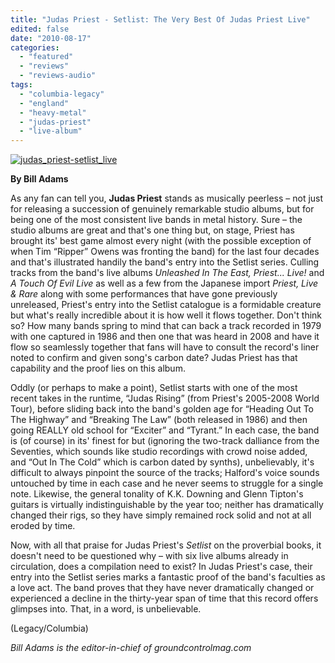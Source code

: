 ```yaml
---
title: "Judas Priest - Setlist: The Very Best Of Judas Priest Live"
edited: false
date: "2010-08-17"
categories:
  - "featured"
  - "reviews"
  - "reviews-audio"
tags:
  - "columbia-legacy"
  - "england"
  - "heavy-metal"
  - "judas-priest"
  - "live-album"
---
```


[![](http://www.hellbound.ca/wp-content/uploads/2010/08/judas_priest-setlist_live.jpg "judas_priest-setlist_live")](http://www.hellbound.ca/wp-content/uploads/2010/08/judas_priest-setlist_live.jpg)

**By Bill Adams**

As any fan can tell you, **Judas Priest** stands as musically peerless – not just for releasing a succession of genuinely remarkable studio albums, but for being one of the most consistent live bands in metal history. Sure – the studio albums are great and that's one thing but, on stage, Priest has brought its' best game almost every night (with the possible exception of when Tim “Ripper” Owens was fronting the band) for the last four decades and that's illustrated handily the band's entry into the Setlist series. Culling tracks from the band's live albums _Unleashed In The East, Priest... Live!_ and _A Touch Of Evil Live_ as well as a few from the Japanese import _Priest, Live & Rare_ along with some performances that have gone previously unreleased, Priest's entry into the Setlist catalogue is a formidable creature but what's really incredible about it is how well it flows together. Don't think so? How many bands spring to mind that can back a track recorded in 1979 with one captured in 1986 and then one that was heard in 2008 and have it flow so seamlessly together that fans will have to consult the record's liner noted to confirm and given song's carbon date? Judas Priest has that capability and the proof lies on this album.

Oddly (or perhaps to make a point), Setlist starts with one of the most recent takes in the runtime, “Judas Rising” (from Priest's 2005-2008 World Tour), before sliding back into the band's golden age for “Heading Out To The Highway” and “Breaking The Law” (both released in 1986) and then going REALLY old school for “Exciter” and “Tyrant.” In each case, the band is (of course) in its' finest for but (ignoring the two-track dalliance from the Seventies, which sounds like studio recordings with crowd noise added, and “Out In The Cold” which is carbon dated by synths), unbelievably, it's difficult to always pinpoint the source of the tracks; Halford's voice sounds untouched by time in each case and he never seems to struggle for a single note. Likewise, the general tonality of K.K. Downing and Glenn Tipton's guitars is virtually indistinguishable by the year too; neither has dramatically changed their rigs, so they have simply remained rock solid and not at all eroded by time.

Now, with all that praise for Judas Priest's _Setlist_ on the proverbial books, it doesn't need to be questioned why – with six live albums already in circulation, does a compilation need to exist? In Judas Priest's case, their entry into the Setlist series marks a fantastic proof of the band's faculties as a love act. The band proves that they have never dramatically changed or experienced a decline in the thirty-year span of time that this record offers glimpses into. That, in a word, is unbelievable.

(Legacy/Columbia)

_Bill Adams is the editor-in-chief of groundcontrolmag.com_
